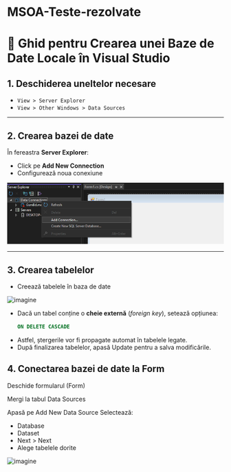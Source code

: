 # MSOA-Teste-rezolvate

# 📘 Ghid pentru Crearea unei Baze de Date Locale în Visual Studio

## 1. Deschiderea uneltelor necesare
- `View > Server Explorer`
- `View > Other Windows > Data Sources`

---

## 2. Crearea bazei de date
În fereastra **Server Explorer**:
- Click pe **Add New Connection**
- Configurează noua conexiune

![imagine](ImaginiReadMe/CreateDataBase.png) <!-- înlocuiește cu URL sau path către imagine -->

---

## 3. Crearea tabelelor
- Creează tabelele în baza de date

![imagine](link_catre_imagine_2)

- Dacă un tabel conține o **cheie externă** (*foreign key*), setează opțiunea:
  ```sql
  ON DELETE CASCADE
  ```
- Astfel, ștergerile vor fi propagate automat în tabelele legate.
- După finalizarea tabelelor, apasă Update pentru a salva modificările.

## 4. Conectarea bazei de date la Form
Deschide formularul (Form)

Mergi la tabul Data Sources

Apasă pe Add New Data Source
Selectează:
- Database
- Dataset
- Next > Next
- Alege tabelele dorite

![imagine](link_catre_imagine_3)
